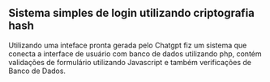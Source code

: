 ## Sistema simples de login utilizando criptografia hash
Utilizando uma inteface pronta gerada pelo Chatgpt fiz um sistema que conecta a interface de usuário com banco de dados utilizando php, contém validações de formulário utilizando Javascript e também verificações de Banco de Dados.